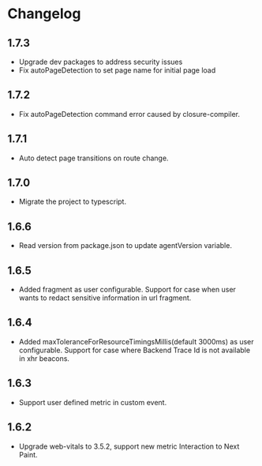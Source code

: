 # Changelog


## 1.7.3

- Upgrade dev packages to address security issues
- Fix autoPageDetection to set page name for initial page load

## 1.7.2

- Fix autoPageDetection command error caused by closure-compiler.

## 1.7.1

- Auto detect page transitions on route change.

## 1.7.0

- Migrate the project to typescript.

## 1.6.6

- Read version from package.json to update agentVersion variable.

## 1.6.5

- Added fragment as user configurable. Support for case when user wants to redact sensitive information in url fragment.

## 1.6.4

- Added maxToleranceForResourceTimingsMillis(default 3000ms) as user configurable. Support for case where Backend Trace Id is not available in xhr beacons.

## 1.6.3

- Support user defined metric in custom event.

## 1.6.2

- Upgrade web-vitals to 3.5.2, support new metric Interaction to Next Paint.
